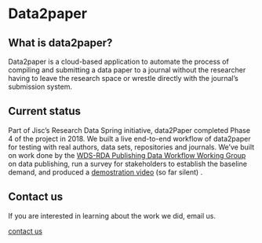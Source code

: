# Data2paper



##  What is data2paper?

Data2paper is a cloud-based application to automate the process of  compiling and submitting a data paper to a journal without the  researcher having to leave the research space or wrestle directly with  the journal’s submission system.



##  Current status

Part of Jisc’s Research Data Spring initiative, data2Paper completed  Phase 4 of the project in 2018. We built a live end-to-end workflow of  data2paper for testing with real authors, data sets, repositories and  journals. We’ve built on work done by the [WDS-RDA Publishing Data Workflow Working Group](https://zenodo.org/record/56789?ln=en#.V5x4r1fz6n9) on data publishing, run a survey for stakeholders to establish the baseline demand, and produced a [demostration video]( https://www.youtube.com/watch?v=aCoCvcHij6Y) (so far silent) . 



## Contact us         

If you are interested in learning about the work we did, email us.        

[contact us](mailto:contact@example.com?subject=[data2paper])

